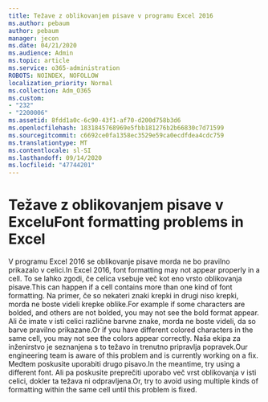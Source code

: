```yaml
---
title: Težave z oblikovanjem pisave v programu Excel 2016
ms.author: pebaum
author: pebaum
manager: jecon
ms.date: 04/21/2020
ms.audience: Admin
ms.topic: article
ms.service: o365-administration
ROBOTS: NOINDEX, NOFOLLOW
localization_priority: Normal
ms.collection: Adm_O365
ms.custom:
- "232"
- "2200006"
ms.assetid: 8fdd1a0c-6c90-43f1-af70-d200d758b3d6
ms.openlocfilehash: 1831845768969e5fbb181276b2b66830c7d71599
ms.sourcegitcommit: c6692ce0fa1358ec3529e59ca0ecdfdea4cdc759
ms.translationtype: MT
ms.contentlocale: sl-SI
ms.lasthandoff: 09/14/2020
ms.locfileid: "47744201"
---
```

# <a name="font-formatting-problems-in-excel"></a><span data-ttu-id="aa7a3-102">Težave z oblikovanjem pisave v Excelu</span><span class="sxs-lookup"><span data-stu-id="aa7a3-102">Font formatting problems in Excel</span></span>

<span data-ttu-id="aa7a3-103">V programu Excel 2016 se oblikovanje pisave morda ne bo pravilno prikazalo v celici.</span><span class="sxs-lookup"><span data-stu-id="aa7a3-103">In Excel 2016, font formatting may not appear properly in a cell.</span></span> <span data-ttu-id="aa7a3-104">To se lahko zgodi, če celica vsebuje več kot eno vrsto oblikovanja pisave.</span><span class="sxs-lookup"><span data-stu-id="aa7a3-104">This can happen if a cell contains more than one kind of font formatting.</span></span> <span data-ttu-id="aa7a3-105">Na primer, če so nekateri znaki krepki in drugi niso krepki, morda ne boste videli krepke oblike.</span><span class="sxs-lookup"><span data-stu-id="aa7a3-105">For example if some characters are bolded, and others are not bolded, you may not see the bold format appear.</span></span> <span data-ttu-id="aa7a3-106">Ali če imate v isti celici različne barvne znake, morda ne boste videli, da so barve pravilno prikazane.</span><span class="sxs-lookup"><span data-stu-id="aa7a3-106">Or if you have different colored characters in the same cell, you may not see the colors appear correctly.</span></span> <span data-ttu-id="aa7a3-107">Naša ekipa za inženirstvo je seznanjena s to težavo in trenutno pripravlja popravek.</span><span class="sxs-lookup"><span data-stu-id="aa7a3-107">Our engineering team is aware of this problem and is currently working on a fix.</span></span> <span data-ttu-id="aa7a3-108">Medtem poskusite uporabiti drugo pisavo.</span><span class="sxs-lookup"><span data-stu-id="aa7a3-108">In the meantime, try using a different font.</span></span> <span data-ttu-id="aa7a3-109">Ali pa poskusite preprečiti uporabo več vrst oblikovanja v isti celici, dokler ta težava ni odpravljena.</span><span class="sxs-lookup"><span data-stu-id="aa7a3-109">Or, try to avoid using multiple kinds of formatting within the same cell until this problem is fixed.</span></span>
  